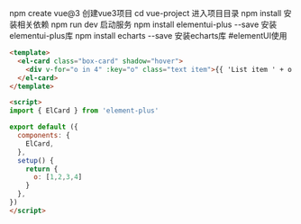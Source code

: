 npm create vue@3
创建vue3项目
cd vue-project
进入项目目录
npm install
安装相关依赖
npm run dev
启动服务
npm install elementui-plus --save
安装elementui-plus库
npm install echarts --save
安装echarts库
#elementUI使用
```html
<template>
  <el-card class="box-card" shadow="hover">
    <div v-for="o in 4" :key="o" class="text item">{{ 'List item ' + o }}</div>
  </el-card>
</template>

<script>
import { ElCard } from 'element-plus'

export default ({
  components: {
    ElCard,
  },
  setup() {
    return {
      o: [1,2,3,4]
    }
  },
})
</script>
```
